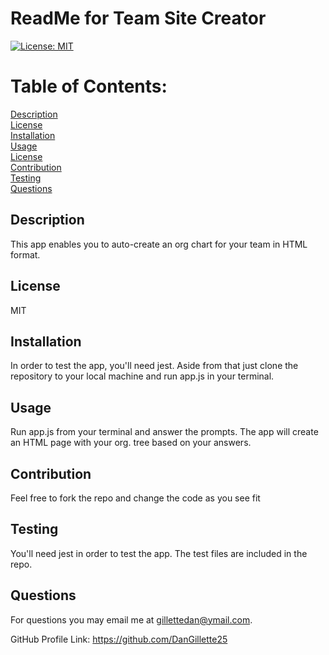 # ReadMe for Team Site Creator 

  [![License: MIT](https://img.shields.io/badge/License-MIT-yellow.svg)](https://opensource.org/licenses/MIT)

  # Table of Contents: 

  [Description](#description)  
  [License](#license)  
  [Installation](#installation)  
  [Usage](#usage)  
  [License](#license)  
  [Contribution](#contribution)  
  [Testing](#testing)  
  [Questions](#questions)  
  


  ## Description
    
  This app enables you to auto-create an org chart for your team in HTML format.

  ## License
    
  MIT

  ## Installation
    
  In order to test the app, you'll need jest.  Aside from that just clone the repository to your local machine and run app.js in your terminal.

  ## Usage
    
  Run app.js from your terminal and answer the prompts.  The app will create an HTML page with your org. tree based on your answers.

  ## Contribution 
    
  Feel free to fork the repo and change the code as you see fit
    
  ## Testing
    
  You'll need jest in order to test the app.  The test files are included in the repo.
    
  ## Questions

  For questions you may email me at gillettedan@ymail.com.

  GitHub Profile Link: https://github.com/DanGillette25
    
  
